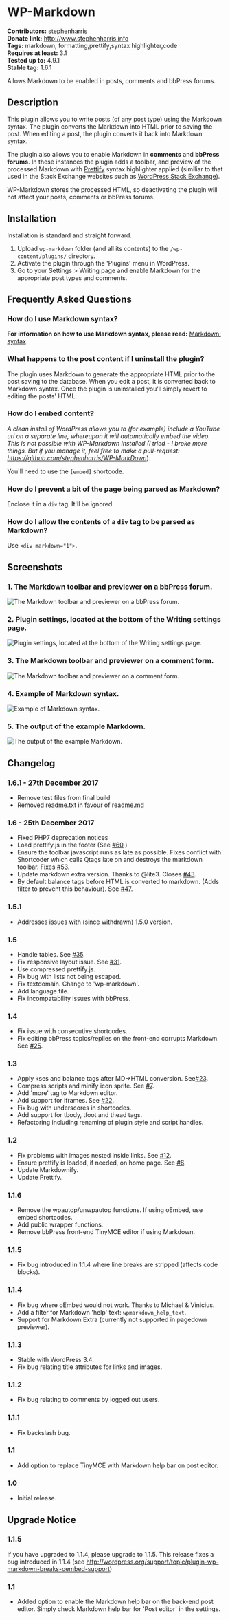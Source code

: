 # WP-Markdown #
**Contributors:** stephenharris  
**Donate link:** http://www.stephenharris.info  
**Tags:** markdown, formatting,prettify,syntax highlighter,code  
**Requires at least:** 3.1  
**Tested up to:** 4.9.1  
**Stable tag:** 1.6.1 

Allows Markdown to be enabled in posts, comments and bbPress forums.


## Description ##
This plugin allows you to write posts (of any post type) using the Markdown syntax. The plugin converts the Markdown into HTML prior to saving the post. When editing a post, the plugin converts it back into Markdown syntax.

The plugin also allows you to enable Markdown in **comments** and **bbPress forums**. In these instances the plugin adds a toolbar, and preview of the processed Markdown with [Prettify](http://code.google.com/p/google-code-prettify/) syntax highlighter applied (similiar to that used in the Stack Exchange websites such as [WordPress Stack Exchange](http://wordpress.stackexchange.com/)).

WP-Markdown stores the processed HTML, so deactivating the plugin will not affect your posts, comments or bbPress forums.

## Installation ##

Installation is standard and straight forward.

1. Upload `wp-markdown` folder (and all its contents) to the `/wp-content/plugins/` directory.
1. Activate the plugin through the 'Plugins' menu in WordPress.
1. Go to your Settings > Writing page and enable Markdown for the appropriate post types and comments.


## Frequently Asked Questions ##

### How do I use Markdown syntax? ###
**For information on how to use Markdown syntax, please read:** [Markdown: syntax](http://daringfireball.net/projects/markdown/syntax).  

### What happens to the post content if I uninstall the plugin? ###
The plugin uses Markdown to generate the appropriate HTML prior to the post saving to the database. When you edit a post, it is converted back to Markdown syntax.
Once the plugin is uninstalled you'll simply revert to editing the posts' HTML.

### How do I embed content? ###
**A clean install of WordPress allows you to (for example) include a YouTube url on a separate line, whereupon it will automatically embed the video. This is not possible with WP-Markdown installed (*I tried - I broke more things. But if you manage it, feel free to make a pull-request:** https://github.com/stephenharris/WP-MarkDown*).  

You'll need  to use the `[embed]` shortcode.

### How do I prevent a bit of the page being parsed as Markdown? ###
Enclose it in a `div` tag. It'll be ignored.

### How do I allow the contents of a `div` tag to be parsed as Markdown? ###
Use `<div markdown="1">`.

## Screenshots ##

### 1. The Markdown toolbar and previewer on a bbPress forum. ###
![The Markdown toolbar and previewer on a bbPress forum.](http://s.wordpress.org/extend/plugins/wp-markdown/screenshot-1.png)

### 2. Plugin settings, located at the bottom of the Writing settings page. ###
![Plugin settings, located at the bottom of the Writing settings page.](http://s.wordpress.org/extend/plugins/wp-markdown/screenshot-2.png)

### 3. The Markdown toolbar and previewer on a comment form. ###
![The Markdown toolbar and previewer on a comment form.](http://s.wordpress.org/extend/plugins/wp-markdown/screenshot-3.png)

### 4. Example of Markdown syntax. ###
![Example of Markdown syntax.](http://s.wordpress.org/extend/plugins/wp-markdown/screenshot-4.png)

### 5. The output of the example Markdown. ###
![The output of the example Markdown.](http://s.wordpress.org/extend/plugins/wp-markdown/screenshot-5.png)



## Changelog ##

### 1.6.1 - 27th December 2017 ###

* Remove test files from final build
* Removed readme.txt in favour of readme.md

### 1.6 - 25th December 2017 ###

* Fixed PHP7 deprecation notices
* Load prettify.js in the footer (See [#60](https://github.com/stephenharris/WP-MarkDown/pull/60/) )
* Ensure the toolbar javascript runs as late as possible. Fixes conflict with Shortcoder which calls Qtags late on and destroys the markdown toolbar. Fixes [#53](https://github.com/stephenharris/WP-MarkDown/pull/53/).
* Update markdown extra version. Thanks to @lite3. Closes [#43](https://github.com/stephenharris/WP-MarkDown/pull/43/).
* By default balance tags before HTML is converted to markdown. (Adds filter to prevent this behaviour). See [#47](https://github.com/stephenharris/WP-MarkDown/pull/47/).

### 1.5.1 ###
* Addresses issues with (since withdrawn) 1.5.0 version.

### 1.5 ###
* Handle tables. See [#35](https://github.com/stephenharris/WP-MarkDown/issues/35).
* Fix responsive layout issue. See [#31](https://github.com/stephenharris/WP-MarkDown/issues/31).
* Use compressed prettify.js.
* Fix bug with lists not being escaped.
* Fix textdomain. Change to 'wp-markdown'.
* Add language file.
* Fix incompatability issues with bbPress.

### 1.4 ###
* Fix issue with consecutive shortcodes.
* Fix editing bbPress topics/replies on the front-end corrupts Markdown. See [#25](https://github.com/stephenharris/WP-MarkDown/issues/25).

### 1.3 ###
* Apply kses and balance tags after MD->HTML conversion. See[#23](https://github.com/stephenharris/WP-MarkDown/issues/23).
* Compress scripts and minify icon sprite. See [#7](https://github.com/stephenharris/WP-MarkDown/issues/7).
* Add 'more' tag to Markdown editor.
* Add support for iframes. See [#22](https://github.com/stephenharris/WP-MarkDown/issues/22).
* Fix bug with underscores in shortcodes.
* Add support for tbody, tfoot and thead tags.
* Refactoring including renaming of plugin style and script handles.

### 1.2 ###
* Fix problems with images nested inside links. See [#12](https://github.com/stephenharris/WP-MarkDown/issues/12).
* Ensure prettify is loaded, if needed, on home page. See [#6](https://github.com/stephenharris/WP-MarkDown/issues/6).
* Update Markdownify.
* Update Prettify.

### 1.1.6 ###
* Remove the wpautop/unwpautop functions. If using oEmbed, use embed shortcodes.
* Add public wrapper functions.
* Remove bbPress front-end TinyMCE editor if using Markdown.

### 1.1.5 ###
* Fix bug introduced in 1.1.4 where line breaks are stripped (affects code blocks).

### 1.1.4 ###
* Fix bug where oEmbed would not work. Thanks to Michael & Vinicius.
* Add a filter for Markdown 'help' text: `wpmarkdown_help_text`.
* Support for Markdown Extra (currently not supported in pagedown previewer).

### 1.1.3 ###
* Stable with WordPress 3.4.
* Fix bug relating title attributes for links and images.

### 1.1.2 ###
* Fix bug relating to comments by logged out users.

### 1.1.1 ###
* Fix backslash bug.

### 1.1 ###
* Add option to replace TinyMCE with Markdown help bar on post editor.

### 1.0 ###
* Initial release.


## Upgrade Notice ##

### 1.1.5 ###
If you have upgraded to 1.1.4, please upgrade to 1.1.5. This release fixes a bug introduced in 1.1.4 (see http://wordpress.org/support/topic/plugin-wp-markdown-breaks-oembed-support)

### 1.1 ###
* Added option to enable the Markdown help bar on the back-end post editor. Simply check Markdown help bar for 'Post editor' in the settings.
